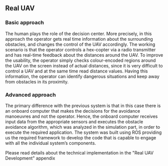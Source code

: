 ## Real UAV

### Basic approach 
The human plays the role of the decision center.  More precisely, in this approach the operator gets real time information about the surrounding obstacles, and changes the control of the UAV accordingly.  The working scenario is that the operator controls a hex-copter via a radio transmitter and has real-time feedback about the distances around the UAV.  To improve the usability, the operator simply checks colour-encoded regions around the UAV on the screen instead of actual distances, since it is very difficult to control a UAV and at the same time read distance values.  Having this information, the operator can identify dangerous situations and keep away from obstacles in its proximity.

### Advanced approach
The primary difference with the previous system is that in this case there is an onboard computer that makes the decisions for the avoidance manoeuvres and not the operator.  Hence, the onboard computer receives input data from the appropriate sensors and executes the obstacle avoidance algorithm, which was analyzed in the simulation part, in order to execute the required application.  The system was built using ROS providing us the required framework to develop the code that is capable to engage with all the individual system’s components.

Please read details about the technical implementation in the "Real UAV Development" appendix 
